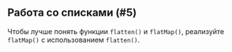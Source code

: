 ## Работа со списками (#5)

Чтобы лучше понять функции `flatten()` и `flatMap()`, реализуйте
`flatMap()` с использованием `flatten()`.